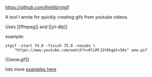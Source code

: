 https://github.com/llimllib/ytgif

A tool I wrote for quickly creating gifs from youtube videos.

Uses [[ffmpeg]] and [[yt-dlp]]

example:

```
ytgif -start 74.8 -finish 75.8 -nosubs \
    "https://www.youtube.com/watch?v=KlLMlJ2tDkg&t=50s" wow.gif
```

![[wow.gif]]

lots more [examples here](https://github.com/llimllib/ytgif/blob/main/docs/examples.md)